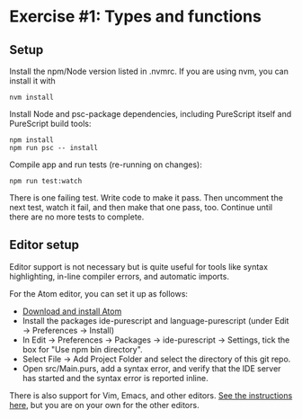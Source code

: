 # Exercise #1: Types and functions

## Setup

Install the npm/Node version listed in .nvmrc. If you are using nvm, you can install it with
```
nvm install
```

Install Node and psc-package dependencies, including PureScript itself and PureScript build tools:
```
npm install
npm run psc -- install
```

Compile app and run tests (re-running on changes):
```
npm run test:watch
```

There is one failing test. Write code to make it pass. Then uncomment the next test, watch it fail, and then make that one pass, too. Continue until there are no more tests to complete.

## Editor setup

Editor support is not necessary but is quite useful for tools like syntax highlighting, in-line compiler errors, and automatic imports.

For the Atom editor, you can set it up as follows:

- [Download and install Atom](https://atom.io/)
- Install the packages ide-purescript and language-purescript (under Edit -> Preferences -> Install)
- In Edit -> Preferences -> Packages -> ide-purescript -> Settings, tick the box for "Use npm bin directory".
- Select File -> Add Project Folder and select the directory of this git repo.
- Open src/Main.purs, add a syntax error, and verify that the IDE server has started and the syntax error is reported inline.

There is also support for Vim, Emacs, and other editors. [See the instructions here](https://github.com/purescript/documentation/blob/master/ecosystem/Editor-and-tool-support.md), but you are on your own for the other editors.